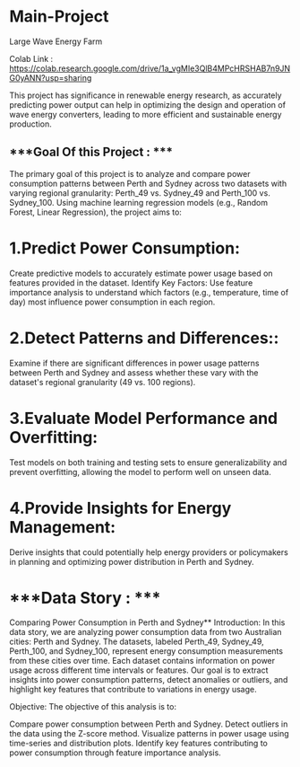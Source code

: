 # Main-Project
Large Wave Energy Farm

Colab Link : https://colab.research.google.com/drive/1a_vgMIe3QlB4MPcHRSHAB7n9JNG0yANN?usp=sharing

This project has significance in renewable energy research, as accurately predicting power output can help in optimizing the design and operation of wave energy converters, leading to more efficient and sustainable energy production.

## ***Goal Of this Project : ***

The primary goal of this project is to analyze and compare power consumption patterns between Perth and Sydney across two datasets with varying regional granularity: Perth_49 vs. Sydney_49 and Perth_100 vs. Sydney_100. Using machine learning regression models (e.g., Random Forest, Linear Regression), the project aims to:

# **1.Predict Power Consumption:**

Create predictive models to accurately estimate power usage based on features provided in the dataset.
Identify Key Factors: Use feature importance analysis to understand which factors (e.g., temperature, time of day) most influence power consumption in each region.

# **2.Detect Patterns and Differences:**:

 Examine if there are significant differences in power usage patterns between Perth and Sydney and assess whether these vary with the dataset's regional granularity (49 vs. 100 regions).

# **3.Evaluate Model Performance and Overfitting:**

Test models on both training and testing sets to ensure generalizability and prevent overfitting, allowing the model to perform well on unseen data.

# **4.Provide Insights for Energy Management:**

Derive insights that could potentially help energy providers or policymakers in planning and optimizing power distribution in Perth and Sydney.


# ***Data Story : ***
Comparing Power Consumption in Perth and Sydney**
Introduction:
In this data story, we are analyzing power consumption data from two Australian cities: Perth and Sydney. The datasets, labeled Perth_49, Sydney_49, Perth_100, and Sydney_100, represent energy consumption measurements from these cities over time. Each dataset contains information on power usage across different time intervals or features. Our goal is to extract insights into power consumption patterns, detect anomalies or outliers, and highlight key features that contribute to variations in energy usage.

Objective:
The objective of this analysis is to:

Compare power consumption between Perth and Sydney.
Detect outliers in the data using the Z-score method.
Visualize patterns in power usage using time-series and distribution plots.
Identify key features contributing to power consumption through feature importance analysis.

